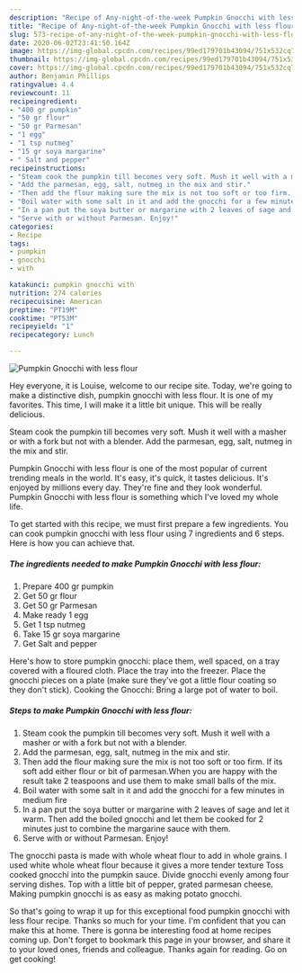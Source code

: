 ```yaml
---
description: "Recipe of Any-night-of-the-week Pumpkin Gnocchi with less flour"
title: "Recipe of Any-night-of-the-week Pumpkin Gnocchi with less flour"
slug: 573-recipe-of-any-night-of-the-week-pumpkin-gnocchi-with-less-flour
date: 2020-06-02T23:41:50.164Z
image: https://img-global.cpcdn.com/recipes/99ed179701b43094/751x532cq70/pumpkin-gnocchi-with-less-flour-recipe-main-photo.jpg
thumbnail: https://img-global.cpcdn.com/recipes/99ed179701b43094/751x532cq70/pumpkin-gnocchi-with-less-flour-recipe-main-photo.jpg
cover: https://img-global.cpcdn.com/recipes/99ed179701b43094/751x532cq70/pumpkin-gnocchi-with-less-flour-recipe-main-photo.jpg
author: Benjamin Phillips
ratingvalue: 4.4
reviewcount: 11
recipeingredient:
- "400 gr pumpkin"
- "50 gr flour"
- "50 gr Parmesan"
- "1 egg"
- "1 tsp nutmeg"
- "15 gr soya margarine"
- " Salt and pepper"
recipeinstructions:
- "Steam cook the pumpkin till becomes very soft. Mush it well with a masher or with a fork but not with a blender."
- "Add the parmesan, egg, salt, nutmeg in the mix and stir."
- "Then add the flour making sure the mix is not too soft or too firm. If its soft add either flour or bit of parmesan.When you are happy with the result take 2 teaspoons and use them to make small balls of the mix."
- "Boil water with some salt in it and add the gnocchi for a few minutes in medium fire"
- "In a pan put the soya butter or margarine with 2 leaves of sage and let it warm. Then add the boiled gnocchi and let them be cooked for 2 minutes just to combine the margarine sauce with them."
- "Serve with or without Parmesan. Enjoy!"
categories:
- Recipe
tags:
- pumpkin
- gnocchi
- with

katakunci: pumpkin gnocchi with 
nutrition: 274 calories
recipecuisine: American
preptime: "PT19M"
cooktime: "PT53M"
recipeyield: "1"
recipecategory: Lunch

---
```



![Pumpkin Gnocchi with less flour](https://img-global.cpcdn.com/recipes/99ed179701b43094/751x532cq70/pumpkin-gnocchi-with-less-flour-recipe-main-photo.jpg)

Hey everyone, it is Louise, welcome to our recipe site. Today, we're going to make a distinctive dish, pumpkin gnocchi with less flour. It is one of my favorites. This time, I will make it a little bit unique. This will be really delicious.

Steam cook the pumpkin till becomes very soft. Mush it well with a masher or with a fork but not with a blender. Add the parmesan, egg, salt, nutmeg in the mix and stir.

Pumpkin Gnocchi with less flour is one of the most popular of current trending meals in the world. It's easy, it's quick, it tastes delicious. It's enjoyed by millions every day. They're fine and they look wonderful. Pumpkin Gnocchi with less flour is something which I've loved my whole life.


To get started with this recipe, we must first prepare a few ingredients. You can cook pumpkin gnocchi with less flour using 7 ingredients and 6 steps. Here is how you can achieve that.

<!--inarticleads1-->

##### The ingredients needed to make Pumpkin Gnocchi with less flour:

1. Prepare 400 gr pumpkin
1. Get 50 gr flour
1. Get 50 gr Parmesan
1. Make ready 1 egg
1. Get 1 tsp nutmeg
1. Take 15 gr soya margarine
1. Get  Salt and pepper


Here&#39;s how to store pumpkin gnocchi: place them, well spaced, on a tray covered with a floured cloth. Place the tray into the freezer. Place the gnocchi pieces on a plate (make sure they&#39;ve got a little flour coating so they don&#39;t stick). Cooking the Gnocchi: Bring a large pot of water to boil. 

<!--inarticleads2-->

##### Steps to make Pumpkin Gnocchi with less flour:

1. Steam cook the pumpkin till becomes very soft. Mush it well with a masher or with a fork but not with a blender.
1. Add the parmesan, egg, salt, nutmeg in the mix and stir.
1. Then add the flour making sure the mix is not too soft or too firm. If its soft add either flour or bit of parmesan.When you are happy with the result take 2 teaspoons and use them to make small balls of the mix.
1. Boil water with some salt in it and add the gnocchi for a few minutes in medium fire
1. In a pan put the soya butter or margarine with 2 leaves of sage and let it warm. Then add the boiled gnocchi and let them be cooked for 2 minutes just to combine the margarine sauce with them.
1. Serve with or without Parmesan. Enjoy!


The gnocchi pasta is made with whole wheat flour to add in whole grains. I used white whole wheat flour because it gives a more tender texture Toss cooked gnocchi into the pumpkin sauce. Divide gnocchi evenly among four serving dishes. Top with a little bit of pepper, grated parmesan cheese. Making pumpkin gnocchi is as easy as making potato gnocchi. 

So that's going to wrap it up for this exceptional food pumpkin gnocchi with less flour recipe. Thanks so much for your time. I'm confident that you can make this at home. There is gonna be interesting food at home recipes coming up. Don't forget to bookmark this page in your browser, and share it to your loved ones, friends and colleague. Thanks again for reading. Go on get cooking!
